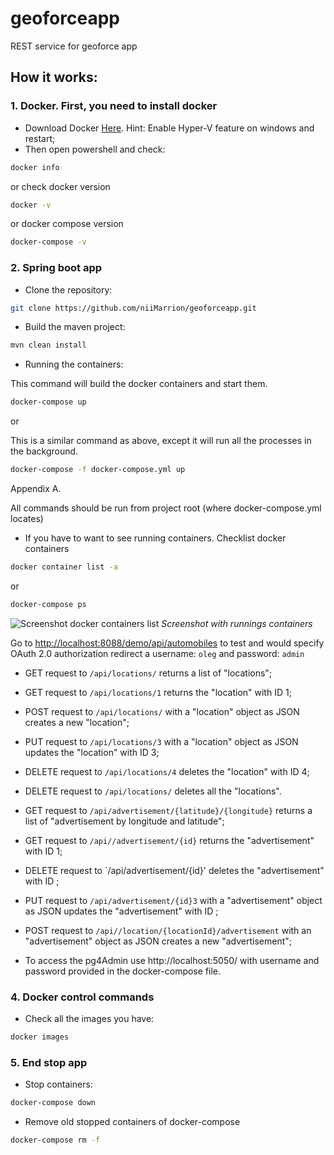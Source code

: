 # geoforceapp
REST service for geoforce app


## How it works:
### **1. Docker. First, you need to install docker**
* Download Docker [Here](https://docs.docker.com/docker-for-windows/install/). Hint: Enable Hyper-V feature on windows and restart;
* Then open powershell and check:
```bash
docker info
```
or check docker version
```bash
docker -v
```
or docker compose version
```bash
docker-compose -v
```
### **2. Spring boot app**
* Clone the repository:
```bash
git clone https://github.com/niiMarrion/geoforceapp.git
```
* Build the maven project:
```bash
mvn clean install
```
* Running the containers:
  
This command will build the docker containers and start them.
```bash
docker-compose up
```
or

This is a similar command as above, except it will run all the processes in the background.
```bash
docker-compose -f docker-compose.yml up
```

Appendix A.

All commands should be run from project root (where docker-compose.yml locates)

* If you have to want to see running containers. Checklist docker containers
```bash
docker container list -a
```
or
```bash
docker-compose ps
```

![Screenshot docker containers list](/images/screenshot1.png)
*Screenshot with runnings containers*


Go to [http://localhost:8088/demo/api/automobiles](http://localhost:8080/api/locations) to test and would specify OAuth 2.0 authorization redirect a username: `oleg` and password: `admin` 

* GET request to `/api/locations/` returns a list of "locations";
* GET request to `/api/locations/1` returns the "location" with ID 1;
* POST request to `/api/locations/` with a "location" object as JSON creates a new "location";
* PUT request to `/api/locations/3` with a "location" object as JSON updates the "location" with ID 3;
* DELETE request to `/api/locations/4` deletes the "location" with ID 4;
* DELETE request to `/api/locations/` deletes all the "locations".
* GET request to `/api/advertisement/{latitude}/{longitude}` returns a list of "advertisement by longitude and latitude";
*  GET request to `/api//advertisement/{id}` returns the "advertisement" with ID 1;
*   DELETE request to `/api/advertisement/{id}' deletes the "advertisement" with ID ;
*   PUT request to `/api/advertisement/{id}3` with a "advertisement" object as JSON updates the "advertisement" with ID ;
*   POST request to `/api//location/{locationId}/advertisement` with an "advertisement" object as JSON creates a new "advertisement";


* To access the pg4Admin use http://localhost:5050/ with username and password provided in the docker-compose file.



### **4. Docker control commands**
* Check all the images you have:
```bash
docker images
```
### **5. End stop app**
*  Stop containers:
```bash
docker-compose down
```
* Remove old stopped containers of docker-compose
```bash
docker-compose rm -f
```



